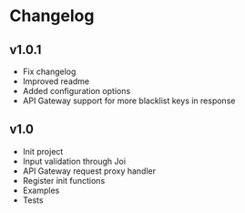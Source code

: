 # Changelog

## v1.0.1
- Fix changelog
- Improved readme
- Added configuration options
- API Gateway support for more blacklist keys in response

## v1.0
- Init project
- Input validation through Joi
- API Gateway request proxy handler
- Register init functions
- Examples
- Tests
